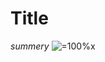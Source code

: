 # Title
*summery*
![=100%x](https://www.google.com.hk/images/branding/googlelogo/2x/googlelogo_color_120x44dp.png)
